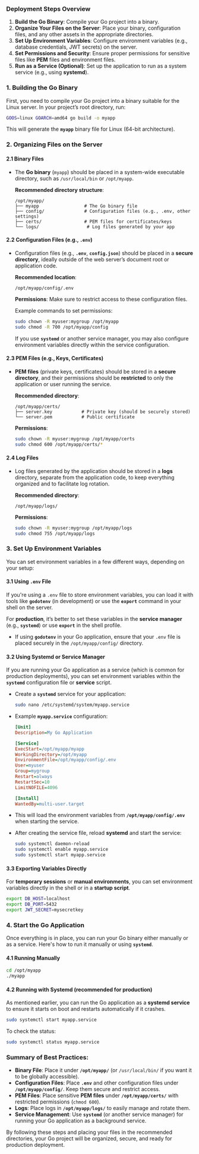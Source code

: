 ### Deployment Steps Overview

1. **Build the Go Binary**: Compile your Go project into a binary.
2. **Organize Your Files on the Server**: Place your binary, configuration files, and any other assets in the appropriate directories.
3. **Set Up Environment Variables**: Configure environment variables (e.g., database credentials, JWT secrets) on the server.
4. **Set Permissions and Security**: Ensure proper permissions for sensitive files like **PEM** files and environment files.
5. **Run as a Service (Optional)**: Set up the application to run as a system service (e.g., using **systemd**).

### 1. **Building the Go Binary**

First, you need to compile your Go project into a binary suitable for the Linux server. In your project’s root directory, run:

```bash
GOOS=linux GOARCH=amd64 go build -o myapp
```

This will generate the **`myapp`** binary file for Linux (64-bit architecture).

### 2. **Organizing Files on the Server**

#### 2.1 **Binary Files**

* The **Go binary** (`myapp`) should be placed in a system-wide executable directory, such as `/usr/local/bin` or `/opt/myapp`.

  **Recommended directory structure**:

  ```plaintext
  /opt/myapp/
  ├── myapp                 # The Go binary file
  ├── config/               # Configuration files (e.g., .env, other settings)
  ├── certs/                # PEM files for certificates/keys
  └── logs/                  # Log files generated by your app
  ```

#### 2.2 **Configuration Files (e.g., `.env`)**

* Configuration files (e.g., **`.env`**, **`config.json`**) should be placed in a **secure directory**, ideally outside of the web server’s document root or application code.

  **Recommended location**:

  ```plaintext
  /opt/myapp/config/.env
  ```

  **Permissions**: Make sure to restrict access to these configuration files.

  Example commands to set permissions:

  ```bash
  sudo chown -R myuser:mygroup /opt/myapp
  sudo chmod -R 700 /opt/myapp/config
  ```

  If you use **`systemd`** or another service manager, you may also configure environment variables directly within the service configuration.

#### 2.3 **PEM Files (e.g., Keys, Certificates)**

* **PEM files** (private keys, certificates) should be stored in a **secure directory**, and their permissions should be **restricted** to only the application or user running the service.

  **Recommended directory**:

  ```plaintext
  /opt/myapp/certs/
  ├── server.key           # Private key (should be securely stored)
  └── server.pem           # Public certificate
  ```

  **Permissions**:

  ```bash
  sudo chown -R myuser:mygroup /opt/myapp/certs
  sudo chmod 600 /opt/myapp/certs/*
  ```

#### 2.4 **Log Files**

* Log files generated by the application should be stored in a **logs** directory, separate from the application code, to keep everything organized and to facilitate log rotation.

  **Recommended directory**:

  ```plaintext
  /opt/myapp/logs/
  ```

  **Permissions**:

  ```bash
  sudo chown -R myuser:mygroup /opt/myapp/logs
  sudo chmod 755 /opt/myapp/logs
  ```

### 3. **Set Up Environment Variables**

You can set environment variables in a few different ways, depending on your setup:

#### 3.1 **Using `.env` File**

If you're using a `.env` file to store environment variables, you can load it with tools like **`godotenv`** (in development) or use the **`export`** command in your shell on the server.

For **production**, it’s better to set these variables in the **service manager** (e.g., **`systemd`**) or use **`export`** in the shell profile.

* If using **`godotenv`** in your Go application, ensure that your `.env` file is placed securely in the `/opt/myapp/config/` directory.

#### 3.2 **Using Systemd or Service Manager**

If you are running your Go application as a service (which is common for production deployments), you can set environment variables within the **`systemd`** configuration file or **service** script.

* Create a **`systemd`** service for your application:

  ```bash
  sudo nano /etc/systemd/system/myapp.service
  ```

* Example **`myapp.service`** configuration:

  ```ini
  [Unit]
  Description=My Go Application

  [Service]
  ExecStart=/opt/myapp/myapp
  WorkingDirectory=/opt/myapp
  EnvironmentFile=/opt/myapp/config/.env
  User=myuser
  Group=mygroup
  Restart=always
  RestartSec=10
  LimitNOFILE=4096

  [Install]
  WantedBy=multi-user.target
  ```

* This will load the environment variables from **`/opt/myapp/config/.env`** when starting the service.

* After creating the service file, reload **systemd** and start the service:

  ```bash
  sudo systemctl daemon-reload
  sudo systemctl enable myapp.service
  sudo systemctl start myapp.service
  ```

#### 3.3 **Exporting Variables Directly**

For **temporary sessions** or **manual environments**, you can set environment variables directly in the shell or in a **startup script**.

```bash
export DB_HOST=localhost
export DB_PORT=5432
export JWT_SECRET=mysecretkey
```

### 4. **Start the Go Application**

Once everything is in place, you can run your Go binary either manually or as a service. Here's how to run it manually or using **`systemd`**.

#### 4.1 **Running Manually**

```bash
cd /opt/myapp
./myapp
```

#### 4.2 **Running with Systemd (recommended for production)**

As mentioned earlier, you can run the Go application as a **systemd service** to ensure it starts on boot and restarts automatically if it crashes.

```bash
sudo systemctl start myapp.service
```

To check the status:

```bash
sudo systemctl status myapp.service
```

### Summary of Best Practices:

* **Binary File**: Place it under **`/opt/myapp/`** (or `/usr/local/bin/` if you want it to be globally accessible).
* **Configuration Files**: Place **`.env`** and other configuration files under **`/opt/myapp/config/`**. Keep them secure and restrict access.
* **PEM Files**: Place sensitive **PEM files** under **`/opt/myapp/certs/`** with restricted permissions (`chmod 600`).
* **Logs**: Place logs in **`/opt/myapp/logs/`** to easily manage and rotate them.
* **Service Management**: Use **`systemd`** (or another service manager) for running your Go application as a background service.

By following these steps and placing your files in the recommended directories, your Go project will be organized, secure, and ready for production deployment.
